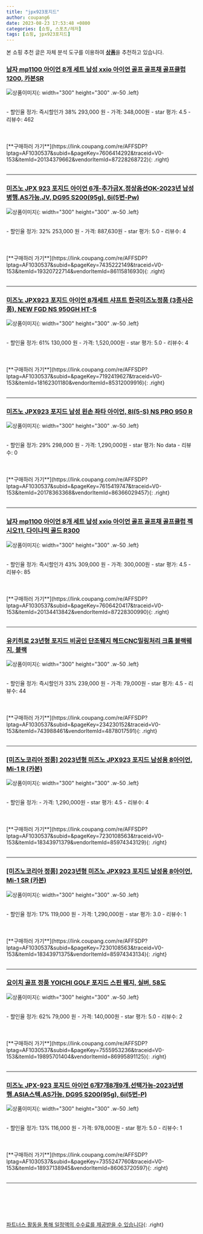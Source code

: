 ```yaml
---
title: "jpx923포지드"
author: coupang6
date: 2023-08-23 17:53:48 +0800
categories: [쇼핑, 스포츠/레저]
tags: [쇼핑, jpx923포지드]
---
```


본 쇼핑 추천 글은 자체 분석 도구를 이용하여 [**상품**](https://link.coupang.com/a/bao1ui)을 추천하고 있습니다.

### [남자 mp1100 아이언 8개 세트 남성 xxio 아이언 골프 골프채 골프클럽 1200, 카본SR](https://link.coupang.com/re/AFFSDP?lptag=AF1030537&subid=&pageKey=7606414292&traceid=V0-153&itemId=20134379662&vendorItemId=87228268722)

![상품이미지](https://thumbnail8.coupangcdn.com/thumbnails/remote/230x230ex/image/vendor_inventory/cea3/853e56149d8592792f8a65e7772270810dab4e36ec80b0425816920018e6.jpg){: width="300" height="300" .w-50 .left}


<br>
- 할인율 정가: 즉시할인가 38%  293,000   원
- 가격: 348,000원
- star 평가: 4.5
- 리뷰수: 462
<br>
<br>
<br>
<br>
[**구매하러 가기**](https://link.coupang.com/re/AFFSDP?lptag=AF1030537&subid=&pageKey=7606414292&traceid=V0-153&itemId=20134379662&vendorItemId=87228268722){: .right}
<br>
<br>

---

### [미즈노 JPX 923 포지드 아이언 6개-추가금X.정상옵션OK-2023년 남성병행.AS가능.JV, DG95 S200(95g), 6i(5번-Pw)](https://link.coupang.com/re/AFFSDP?lptag=AF1030537&subid=&pageKey=7435222149&traceid=V0-153&itemId=19320722714&vendorItemId=86115816930)

![상품이미지](https://thumbnail6.coupangcdn.com/thumbnails/remote/230x230ex/image/vendor_inventory/ddc4/e364379e96419df4616ab0abaf0ec46d5397cbb5851d6e88e5284abf29c5.jpg){: width="300" height="300" .w-50 .left}


<br>
- 할인율 정가: 32%  253,000   원
- 가격: 887,630원
- star 평가: 5.0
- 리뷰수: 4
<br>
<br>
<br>
<br>
[**구매하러 가기**](https://link.coupang.com/re/AFFSDP?lptag=AF1030537&subid=&pageKey=7435222149&traceid=V0-153&itemId=19320722714&vendorItemId=86115816930){: .right}
<br>
<br>

---

### [미즈노 JPX923 포지드 아이언 8개세트 샤프트 한국미즈노정품 (3종사은품), NEW FGD NS 950GH HT-S](https://link.coupang.com/re/AFFSDP?lptag=AF1030537&subid=&pageKey=7192419627&traceid=V0-153&itemId=18162301180&vendorItemId=85312009916)

![상품이미지](https://thumbnail9.coupangcdn.com/thumbnails/remote/230x230ex/image/vendor_inventory/f177/9efe04971c788bf6afa478c40dda8262e77fafc7280b1c3e9776fe8b734b.png){: width="300" height="300" .w-50 .left}


<br>
- 할인율 정가: 61%  130,000   원
- 가격: 1,520,000원
- star 평가: 5.0
- 리뷰수: 4
<br>
<br>
<br>
<br>
[**구매하러 가기**](https://link.coupang.com/re/AFFSDP?lptag=AF1030537&subid=&pageKey=7192419627&traceid=V0-153&itemId=18162301180&vendorItemId=85312009916){: .right}
<br>
<br>

---

### [미즈노 JPX923 포지드 남성 왼손 좌타 아이언, 8I(5-S)  NS PRO 950 R](https://link.coupang.com/re/AFFSDP?lptag=AF1030537&subid=&pageKey=7615419747&traceid=V0-153&itemId=20178363368&vendorItemId=86366029457)

![상품이미지](https://thumbnail7.coupangcdn.com/thumbnails/remote/230x230ex/image/vendor_inventory/1fcd/eb076fed8520271d017c12603a27622159e58914540bdcceae530fc2077c.jpeg){: width="300" height="300" .w-50 .left}


<br>
- 할인율 정가: 29%  298,000   원
- 가격: 1,290,000원
- star 평가: No data
- 리뷰수: 0
<br>
<br>
<br>
<br>
[**구매하러 가기**](https://link.coupang.com/re/AFFSDP?lptag=AF1030537&subid=&pageKey=7615419747&traceid=V0-153&itemId=20178363368&vendorItemId=86366029457){: .right}
<br>
<br>

---

### [남자 mp1100 아이언 8개 세트 남성 xxio 아이언 골프 골프채 골프클럽 젝시오11, 다이나믹 골드 R300](https://link.coupang.com/re/AFFSDP?lptag=AF1030537&subid=&pageKey=7606420417&traceid=V0-153&itemId=20134413842&vendorItemId=87228300990)

![상품이미지](https://thumbnail6.coupangcdn.com/thumbnails/remote/230x230ex/image/vendor_inventory/ce73/7a4d5cc880d71335e11a48fe2aaa4ea110f8ef595ad703d8e92422192197.JPG){: width="300" height="300" .w-50 .left}


<br>
- 할인율 정가: 즉시할인가 43%  309,000   원
- 가격: 300,000원
- star 평가: 4.5
- 리뷰수: 85
<br>
<br>
<br>
<br>
[**구매하러 가기**](https://link.coupang.com/re/AFFSDP?lptag=AF1030537&subid=&pageKey=7606420417&traceid=V0-153&itemId=20134413842&vendorItemId=87228300990){: .right}
<br>
<br>

---

### [유키히로 23년형 포지드 비공인 단조웨지 헤드CNC밀링처리 크롬 블랙웨지, 블랙](https://link.coupang.com/re/AFFSDP?lptag=AF1030537&subid=&pageKey=234230152&traceid=V0-153&itemId=743988461&vendorItemId=4878017591)

![상품이미지](https://thumbnail7.coupangcdn.com/thumbnails/remote/230x230ex/image/vendor_inventory/5a16/cbc3b2a976187012e6b5714c46193ef27bae59311097ca6147b0dbe5a00d.jpg){: width="300" height="300" .w-50 .left}


<br>
- 할인율 정가: 즉시할인가 33%  239,000   원
- 가격: 79,000원
- star 평가: 4.5
- 리뷰수: 44
<br>
<br>
<br>
<br>
[**구매하러 가기**](https://link.coupang.com/re/AFFSDP?lptag=AF1030537&subid=&pageKey=234230152&traceid=V0-153&itemId=743988461&vendorItemId=4878017591){: .right}
<br>
<br>

---

### [[미즈노코리아 정품] 2023년형 미즈노 JPX923 포지드 남성용 8아이언, Mi-1 R (카본)](https://link.coupang.com/re/AFFSDP?lptag=AF1030537&subid=&pageKey=7230108563&traceid=V0-153&itemId=18343971379&vendorItemId=85974343129)

![상품이미지](https://thumbnail7.coupangcdn.com/thumbnails/remote/230x230ex/image/vendor_inventory/09d0/cf4cb64b8fcfc8bcbc5580c5fe114a81e82c1979e4c502fc1c0660477f4d.jpg){: width="300" height="300" .w-50 .left}


<br>
- 할인율 정가: 
- 가격: 1,290,000원
- star 평가: 4.5
- 리뷰수: 4
<br>
<br>
<br>
<br>
[**구매하러 가기**](https://link.coupang.com/re/AFFSDP?lptag=AF1030537&subid=&pageKey=7230108563&traceid=V0-153&itemId=18343971379&vendorItemId=85974343129){: .right}
<br>
<br>

---

### [[미즈노코리아 정품] 2023년형 미즈노 JPX923 포지드 남성용 8아이언, Mi-1 SR (카본)](https://link.coupang.com/re/AFFSDP?lptag=AF1030537&subid=&pageKey=7230108563&traceid=V0-153&itemId=18343971375&vendorItemId=85974343134)

![상품이미지](https://thumbnail7.coupangcdn.com/thumbnails/remote/230x230ex/image/vendor_inventory/09d0/cf4cb64b8fcfc8bcbc5580c5fe114a81e82c1979e4c502fc1c0660477f4d.jpg){: width="300" height="300" .w-50 .left}


<br>
- 할인율 정가: 17%  119,000   원
- 가격: 1,290,000원
- star 평가: 3.0
- 리뷰수: 1
<br>
<br>
<br>
<br>
[**구매하러 가기**](https://link.coupang.com/re/AFFSDP?lptag=AF1030537&subid=&pageKey=7230108563&traceid=V0-153&itemId=18343971375&vendorItemId=85974343134){: .right}
<br>
<br>

---

### [요이치 골프 정품 YOICHI GOLF 포지드 스핀 웨지, 실버, 58도](https://link.coupang.com/re/AFFSDP?lptag=AF1030537&subid=&pageKey=7555953236&traceid=V0-153&itemId=19895701404&vendorItemId=86995891125)

![상품이미지](https://thumbnail8.coupangcdn.com/thumbnails/remote/230x230ex/image/vendor_inventory/1de1/7acedf3648d51546bd82f558f1da0206e1523829b8c7586d72443ee0cf33.jpg){: width="300" height="300" .w-50 .left}


<br>
- 할인율 정가: 62%  79,000   원
- 가격: 140,000원
- star 평가: 5.0
- 리뷰수: 2
<br>
<br>
<br>
<br>
[**구매하러 가기**](https://link.coupang.com/re/AFFSDP?lptag=AF1030537&subid=&pageKey=7555953236&traceid=V0-153&itemId=19895701404&vendorItemId=86995891125){: .right}
<br>
<br>

---

### [미즈노 JPX-923 포지드 아이언 6개7개8개9개.선택가능-2023년병행.ASIA스텍.AS가능, DG95 S200(95g), 6i(5번-P)](https://link.coupang.com/re/AFFSDP?lptag=AF1030537&subid=&pageKey=7355247760&traceid=V0-153&itemId=18937138945&vendorItemId=86063720597)

![상품이미지](https://thumbnail6.coupangcdn.com/thumbnails/remote/230x230ex/image/vendor_inventory/ddc4/e364379e96419df4616ab0abaf0ec46d5397cbb5851d6e88e5284abf29c5.jpg){: width="300" height="300" .w-50 .left}


<br>
- 할인율 정가: 13%  116,000   원
- 가격: 978,000원
- star 평가: 5.0
- 리뷰수: 1
<br>
<br>
<br>
<br>
[**구매하러 가기**](https://link.coupang.com/re/AFFSDP?lptag=AF1030537&subid=&pageKey=7355247760&traceid=V0-153&itemId=18937138945&vendorItemId=86063720597){: .right}
<br>
<br>

---
<br><br><br><br><br> [파트너스 활동을 통해 일정액의 수수료를 제공받을 수 있습니다](https://link.coupang.com/a/bao1ui){: .right}